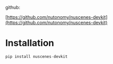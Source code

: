 github:

[https://github.com/nutonomy/nuscenes-devkit](https://github.com/nutonomy/nuscenes-devkit)

# Installation

```python
pip install nuscenes-devkit
```

